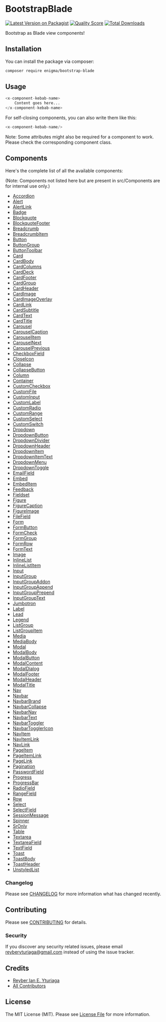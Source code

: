 # BootstrapBlade

[![Latest Version on Packagist](https://img.shields.io/packagist/v/enigma/bootstrap-blade.svg?style=flat-square)](https://packagist.org/packages/enigma/bootstrap-blade)
[![Quality Score](https://img.shields.io/scrutinizer/g/enigma/bootstrap-blade.svg?style=flat-square)](https://scrutinizer-ci.com/g/enigma/bootstrap-blade)
[![Total Downloads](https://img.shields.io/packagist/dt/enigma/bootstrap-blade.svg?style=flat-square)](https://packagist.org/packages/enigma/bootstrap-blade)

Bootstrap as Blade view components!

## Installation

You can install the package via composer:

```bash
composer require enigma/bootstrap-blade
```

## Usage

``` php
<x-component-kebab-name>
    Content goes here...
</x-component-kebab-name>
```

For self-closing components, you can also write them like this:

``` php
<x-component-kebab-name/>
```

Note: Some attributes might also be required for a component to work. Please check the corresponding component class.

## Components

Here's the complete list of all the available components:

(Note: Components not listed here but are present in src/Components are for internal use only.)

+ [Accordion](./src/Components/Accordion.php)
+ [Alert](./src/Components/Alert.php)
+ [AlertLink](./src/Components/AlertLink.php)
+ [Badge](./src/Components/Badge.php)
+ [Blockquote](./src/Components/Blockquote.php)
+ [BlockquoteFooter](./src/Components/BlockquoteFooter.php)
+ [Breadcrumb](./src/Components/Breadcrumb.php)
+ [BreadcrumbItem](./src/Components/BreadcrumbItem.php)
+ [Button](./src/Components/Button.php)
+ [ButtonGroup](./src/Components/ButtonGroup.php)
+ [ButtonToolbar](./src/Components/ButtonToolbar.php)
+ [Card](./src/Components/Card.php)
+ [CardBody](./src/Components/CardBody.php)
+ [CardColumns](./src/Components/CardColumns.php)
+ [CardDeck](./src/Components/CardDeck.php)
+ [CardFooter](./src/Components/CardFooter.php)
+ [CardGroup](./src/Components/CardGroup.php)
+ [CardHeader](./src/Components/CardHeader.php)
+ [CardImage](./src/Components/CardImage.php)
+ [CardImageOverlay](./src/Components/CardImageOverlay.php)
+ [CardLink](./src/Components/CardLink.php)
+ [CardSubtitle](./src/Components/CardSubtitle.php)
+ [CardText](./src/Components/CardText.php)
+ [CardTitle](./src/Components/CardTitle.php)
+ [Carousel](./src/Components/Carousel.php)
+ [CarouselCaption](./src/Components/CarouselCaption.php)
+ [CarouselItem](./src/Components/CarouselItem.php)
+ [CarouselNext](./src/Components/CarouselNext.php)
+ [CarouselPrevious](./src/Components/CarouselPrevious.php)
+ [CheckboxField](./src/Components/CheckboxField.php)
+ [CloseIcon](./src/Components/CloseIcon.php)
+ [Collapse](./src/Components/Collapse.php)
+ [CollapseButton](./src/Components/CollapseButton.php)
+ [Column](./src/Components/Column.php)
+ [Container](./src/Components/Container.php)
+ [CustomCheckbox](./src/Components/CustomCheckbox.php)
+ [CustomFile](./src/Components/CustomFile.php)
+ [CustomInput](./src/Components/CustomInput.php)
+ [CustomLabel](./src/Components/CustomLabel.php)
+ [CustomRadio](./src/Components/CustomRadio.php)
+ [CustomRange](./src/Components/CustomRange.php)
+ [CustomSelect](./src/Components/CustomSelect.php)
+ [CustomSwitch](./src/Components/CustomSwitch.php)
+ [Dropdown](./src/Components/Dropdown.php)
+ [DropdownButton](./src/Components/DropdownButton.php)
+ [DropdownDivider](./src/Components/DropdownDivider.php)
+ [DropdownHeader](./src/Components/DropdownHeader.php)
+ [DropdownItem](./src/Components/DropdownItem.php)
+ [DropdownItemText](./src/Components/DropdownItemText.php)
+ [DropdownMenu](./src/Components/DropdownMenu.php)
+ [DropdownToggle](./src/Components/DropdownToggle.php)
+ [EmailField](./src/Components/EmailField.php)
+ [Embed](./src/Components/Embed.php)
+ [EmbedItem](./src/Components/EmbedItem.php)
+ [Feedback](./src/Components/Feedback.php)
+ [Fieldset](./src/Components/Fieldset.php)
+ [Figure](./src/Components/Figure.php)
+ [FigureCaption](./src/Components/FigureCaption.php)
+ [FigureImage](./src/Components/FigureImage.php)
+ [FileField](./src/Components/FileField.php)
+ [Form](./src/Components/Form.php)
+ [FormButton](./src/Components/FormButton.php)
+ [FormCheck](./src/Components/FormCheck.php)
+ [FormGroup](./src/Components/FormGroup.php)
+ [FormRow](./src/Components/FormRow.php)
+ [FormText](./src/Components/FormText.php)
+ [Image](./src/Components/Image.php)
+ [InlineList](./src/Components/InlineList.php)
+ [InlineListItem](./src/Components/InlineListItem.php)
+ [Input](./src/Components/Input.php)
+ [InputGroup](./src/Components/InputGroup.php)
+ [InputGroupAddon](./src/Components/InputGroupAddon.php)
+ [InputGroupAppend](./src/Components/InputGroupAppend.php)
+ [InputGroupPrepend](./src/Components/InputGroupPrepend.php)
+ [InputGroupText](./src/Components/InputGroupText.php)
+ [Jumbotron](./src/Components/Jumbotron.php)
+ [Label](./src/Components/Label.php)
+ [Lead](./src/Components/Lead.php)
+ [Legend](./src/Components/Legend.php)
+ [ListGroup](./src/Components/ListGroup.php)
+ [ListGroupItem](./src/Components/ListGroupItem.php)
+ [Media](./src/Components/Media.php)
+ [MediaBody](./src/Components/MediaBody.php)
+ [Modal](./src/Components/Modal.php)
+ [ModalBody](./src/Components/ModalBody.php)
+ [ModalButton](./src/Components/ModalButton.php)
+ [ModalContent](./src/Components/ModalContent.php)
+ [ModalDialog](./src/Components/ModalDialog.php)
+ [ModalFooter](./src/Components/ModalFooter.php)
+ [ModalHeader](./src/Components/ModalHeader.php)
+ [ModalTitle](./src/Components/ModalTitle.php)
+ [Nav](./src/Components/Nav.php)
+ [Navbar](./src/Components/Navbar.php)
+ [NavbarBrand](./src/Components/NavbarBrand.php)
+ [NavbarCollapse](./src/Components/NavbarCollapse.php)
+ [NavbarNav](./src/Components/NavbarNav.php)
+ [NavbarText](./src/Components/NavbarText.php)
+ [NavbarToggler](./src/Components/NavbarToggler.php)
+ [NavbarTogglerIcon](./src/Components/NavbarTogglerIcon.php)
+ [NavItem](./src/Components/NavItem.php)
+ [NavItemLink](./src/Components/NavItemLink.php)
+ [NavLink](./src/Components/NavLink.php)
+ [PageItem](./src/Components/PageItem.php)
+ [PageItemLink](./src/Components/PageItemLink.php)
+ [PageLink](./src/Components/PageLink.php)
+ [Pagination](./src/Components/Pagination.php)
+ [PasswordField](./src/Components/PasswordField.php)
+ [Progress](./src/Components/Progress.php)
+ [ProgressBar](./src/Components/ProgressBar.php)
+ [RadioField](./src/Components/RadioField.php)
+ [RangeField](./src/Components/RangeField.php)
+ [Row](./src/Components/Row.php)
+ [Select](./src/Components/Select.php)
+ [SelectField](./src/Components/SelectField.php)
+ [SessionMessage](./src/Components/SessionMessage.php)
+ [Spinner](./src/Components/Spinner.php)
+ [SrOnly](./src/Components/SrOnly.php)
+ [Table](./src/Components/Table.php)
+ [Textarea](./src/Components/Textarea.php)
+ [TextareaField](./src/Components/TextareaField.php)
+ [TextField](./src/Components/TextField.php)
+ [Toast](./src/Components/Toast.php)
+ [ToastBody](./src/Components/ToastBody.php)
+ [ToastHeader](./src/Components/ToastHeader.php)
+ [UnstyledList](./src/Components/UnstyledList.php)

### Changelog

Please see [CHANGELOG](CHANGELOG.md) for more information what has changed recently.

## Contributing

Please see [CONTRIBUTING](CONTRIBUTING.md) for details.

### Security

If you discover any security related issues, please email reyberyturiaga@gmail.com instead of using the issue tracker.

## Credits

- [Reyber Ian E. Yturiaga](https://github.com/reyberyturiaga)
- [All Contributors](../../contributors)

## License

The MIT License (MIT). Please see [License File](LICENSE.md) for more information.
